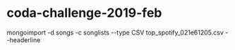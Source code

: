 # coda-challenge-2019-feb

mongoimport -d songs -c songlists --type CSV top_spotify_021e61205.csv --headerline
